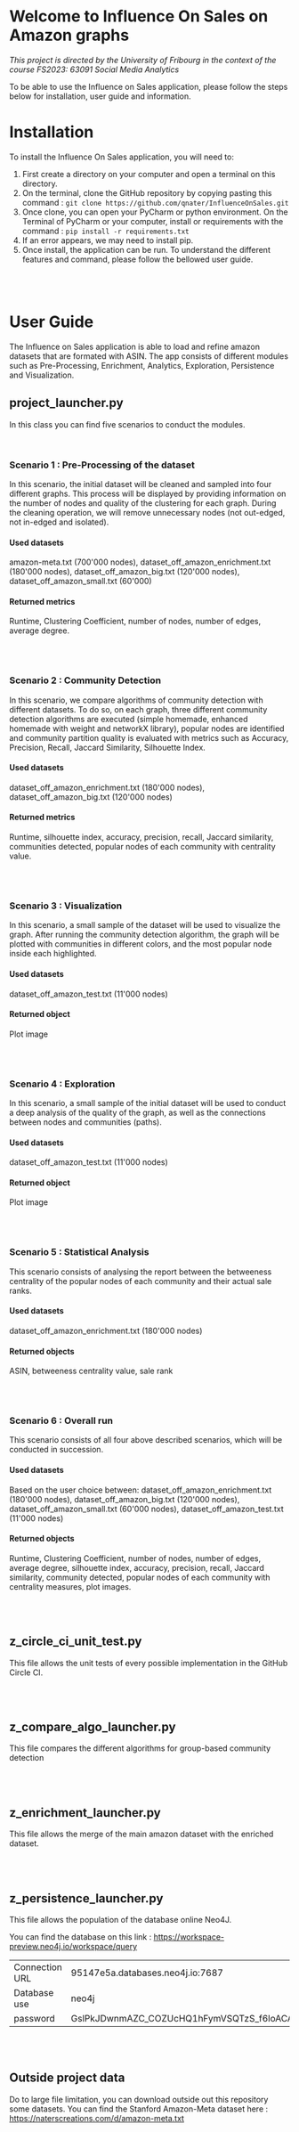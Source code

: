 # Welcome to Influence On Sales on Amazon graphs
*This project is directed by the University of Fribourg in the context of the course FS2023: 63091 Social Media Analytics*

To be able to use the Influence on Sales application, please follow the steps below for installation, user guide and information.

# Installation
To install the Influence On Sales application, you will need to:
1) First create a directory on your computer and open a terminal on this directory.
2) On the terminal, clone the GitHub repository by copying pasting this command : ```git clone https://github.com/qnater/InfluenceOnSales.git```
3) Once clone, you can open your PyCharm or python environment. On the Terminal of PyCharm or your computer, install or requirements with the command : ```pip install -r requirements.txt```
4) If an error appears, we may need to install pip.
5) Once install, the application can be run. To understand the different features and command, please follow the bellowed user guide.

<br><br>

# User Guide
The Influence on Sales application is able to load and refine amazon datasets that are formated with ASIN. The app consists of different modules such as Pre-Processing, Enrichment, Analytics, Exploration, Persistence and Visualization.

## project_launcher.py
In this class you can find five scenarios to conduct the modules.

<br>

### Scenario 1 : Pre-Processing of the dataset
In this scenario, the initial dataset will be cleaned and sampled into four different graphs. This process will be displayed by providing information on the number of nodes and quality of the clustering for each graph. During the cleaning operation, we will remove unnecessary nodes (not out-edged, not in-edged and isolated). 

#### Used datasets
amazon-meta.txt (700'000 nodes), dataset_off_amazon_enrichment.txt (180'000 nodes),  dataset_off_amazon_big.txt (120'000 nodes), dataset_off_amazon_small.txt (60'000)

#### Returned metrics
Runtime, Clustering Coefficient, number of nodes, number of edges, average degree.

<br><br>

### Scenario 2 : Community Detection
In this scenario, we compare algorithms of community detection with different datasets. To do so, on each graph, three different community detection algorithms are executed (simple homemade, enhanced homemade with weight and networkX library), popular nodes are identified and community partition quality is evaluated with metrics such as Accuracy, Precision, Recall, Jaccard Similarity, Silhouette Index.

#### Used datasets
dataset_off_amazon_enrichment.txt (180'000 nodes),  dataset_off_amazon_big.txt (120'000 nodes)

#### Returned metrics
Runtime, silhouette index, accuracy, precision, recall, Jaccard similarity, communities detected, popular nodes of each community with centrality value.

<br><br>

### Scenario 3 : Visualization
In this scenario, a small sample of the dataset will be used to visualize the graph. After running the community detection algorithm, the graph will be plotted with communities in different colors, and the most popular node inside each highlighted.

#### Used datasets
dataset_off_amazon_test.txt (11'000 nodes)

#### Returned object 
Plot image

<br><br>

### Scenario 4 : Exploration
In this scenario, a small sample of the initial dataset will be used to conduct a deep analysis of the quality of the graph, as well as the connections between nodes and communities (paths).

#### Used datasets
dataset_off_amazon_test.txt (11'000 nodes)

#### Returned object
Plot image

<br><br>

### Scenario 5 : Statistical Analysis
This scenario consists of analysing the report between the betweeness centrality of the popular nodes of each community and their actual sale ranks.  

#### Used datasets

dataset_off_amazon_enrichment.txt (180'000 nodes)

#### Returned objects
ASIN, betweeness centrality value, sale rank 

<br><br>

### Scenario 6 : Overall run
This scenario consists of all four above described scenarios, which will be conducted in succession.

#### Used datasets
Based on the user choice between:
dataset_off_amazon_enrichment.txt (180'000 nodes), dataset_off_amazon_big.txt (120'000 nodes), dataset_off_amazon_small.txt (60'000 nodes), dataset_off_amazon_test.txt (11'000 nodes)

#### Returned objects
Runtime, Clustering Coefficient, number of nodes, number of edges, average degree, silhouette index, accuracy, precision, recall, Jaccard similarity, community detected, popular nodes of each community with centrality measures, plot images.

<br><br>
    
## z_circle_ci_unit_test.py
This file allows the unit tests of every possible implementation in the GitHub Circle CI.

<br><br>

## z_compare_algo_launcher.py
This file compares the different algorithms for group-based community detection

<br><br>

## z_enrichment_launcher.py
This file allows the merge of the main amazon dataset with the enriched dataset.

<br><br>

## z_persistence_launcher.py
This file allows the population of the database online Neo4J.

You can find the database on this link : https://workspace-preview.neo4j.io/workspace/query 
<table>
    <tr>
        <td>Connection URL</td>
        <td>95147e5a.databases.neo4j.io:7687</td>
    </tr>
    <tr>
        <td>Database use</td>
        <td>neo4j</td>
    </tr>
    <tr>
        <td>password</td>
        <td>GslPkJDwnmAZC_COZUcHQ1hFymVSQTzS_f6loACAyNY</td>
    </tr>
</table>

<br><br>

## Outside project data
Do to large file limitation, you can download outside out this repository some datasets.
You can find the Stanford Amazon-Meta dataset here : https://naterscreations.com/d/amazon-meta.txt  